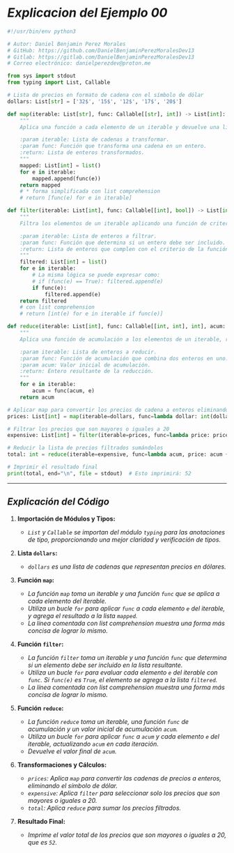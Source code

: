 <!-- Autor: Daniel Benjamin Perez Morales -->
<!-- GitHub: https://github.com/DanielBenjaminPerezMoralesDev13 -->
<!-- Gitlab: https://gitlab.com/DanielBenjaminPerezMoralesDev13 -->
<!-- Correo electrónico: danielperezdev@proton.me -->

# ***Explicacion del Ejemplo 00***

```python
#!/usr/bin/env python3

# Autor: Daniel Benjamin Perez Morales
# GitHub: https://github.com/DanielBenjaminPerezMoralesDev13
# Gitlab: https://gitlab.com/DanielBenjaminPerezMoralesDev13
# Correo electrónico: danielperezdev@proton.me

from sys import stdout
from typing import List, Callable

# Lista de precios en formato de cadena con el símbolo de dólar
dollars: List[str] = ['32$', '15$', '12$', '17$', '20$']

def map(iterable: List[str], func: Callable[[str], int]) -> List[int]:
    """
    Aplica una función a cada elemento de un iterable y devuelve una lista de resultados.

    :param iterable: Lista de cadenas a transformar.
    :param func: Función que transforma una cadena en un entero.
    :return: Lista de enteros transformados.
    """
    mapped: List[int] = list()
    for e in iterable:
        mapped.append(func(e))
    return mapped
    # * forma simplificada con list comprehension
    # return [func(e) for e in iterable]

def filter(iterable: List[int], func: Callable[[int], bool]) -> List[int]:
    """
    Filtra los elementos de un iterable aplicando una función de criterio.

    :param iterable: Lista de enteros a filtrar.
    :param func: Función que determina si un entero debe ser incluido.
    :return: Lista de enteros que cumplen con el criterio de la función.
    """
    filtered: List[int] = list()
    for e in iterable:
        # La misma lógica se puede expresar como:
        # if (func(e) == True): filtered.append(e)
        if func(e):
            filtered.append(e)
    return filtered
    # con list comprehension
    # return [int(e) for e in iterable if func(e)]

def reduce(iterable: List[int], func: Callable[[int, int], int], acum: int = 0) -> int:
    """
    Aplica una función de acumulación a los elementos de un iterable, reduciéndolos a un solo valor.

    :param iterable: Lista de enteros a reducir.
    :param func: Función de acumulación que combina dos enteros en uno.
    :param acum: Valor inicial de acumulación.
    :return: Entero resultante de la reducción.
    """
    for e in iterable:
        acum = func(acum, e)
    return acum

# Aplicar map para convertir los precios de cadena a enteros eliminando el símbolo de dólar
prices: List[int] = map(iterable=dollars, func=lambda dollar: int(dollar[0:-1:1]))

# Filtrar los precios que son mayores o iguales a 20
expensive: List[int] = filter(iterable=prices, func=lambda price: price >= 20)

# Reducir la lista de precios filtrados sumándolos
total: int = reduce(iterable=expensive, func=lambda acum, price: acum + price, acum=0)

# Imprimir el resultado final
print(total, end="\n", file = stdout)  # Esto imprimirá: 52
```

---

## ***Explicación del Código***

1. **Importación de Módulos y Tipos:**
   - *`List` y `Callable` se importan del módulo `typing` para las anotaciones de tipo, proporcionando una mejor claridad y verificación de tipos.*

2. **Lista `dollars`:**
   - *`dollars` es una lista de cadenas que representan precios en dólares.*

3. **Función `map`:**
   - *La función `map` toma un iterable y una función `func` que se aplica a cada elemento del iterable.*
   - *Utiliza un bucle `for` para aplicar `func` a cada elemento `e` del iterable, y agrega el resultado a la lista `mapped`.*
   - *La línea comentada con list comprehension muestra una forma más concisa de lograr lo mismo.*

4. **Función `filter`:**
   - *La función `filter` toma un iterable y una función `func` que determina si un elemento debe ser incluido en la lista resultante.*
   - *Utiliza un bucle `for` para evaluar cada elemento `e` del iterable con `func`. Si `func(e)` es `True`, el elemento se agrega a la lista `filtered`.*
   - *La línea comentada con list comprehension muestra una forma más concisa de lograr lo mismo.*

5. **Función `reduce`:**
   - *La función `reduce` toma un iterable, una función `func` de acumulación y un valor inicial de acumulación `acum`.*
   - *Utiliza un bucle `for` para aplicar `func` a `acum` y cada elemento `e` del iterable, actualizando `acum` en cada iteración.*
   - *Devuelve el valor final de `acum`.*

6. **Transformaciones y Cálculos:**
   - *`prices`: Aplica `map` para convertir las cadenas de precios a enteros, eliminando el símbolo de dólar.*
   - *`expensive`: Aplica `filter` para seleccionar solo los precios que son mayores o iguales a 20.*
   - *`total`: Aplica `reduce` para sumar los precios filtrados.*

7. **Resultado Final:**
   - *Imprime el valor total de los precios que son mayores o iguales a 20, que es `52`.*
